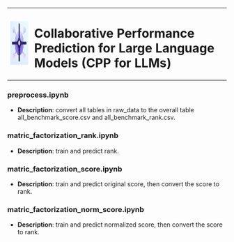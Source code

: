 <table>
<tr>
<td><img src="images/logo.png" alt="Logo" width="150" height="100"/></td>
<td><h1>Collaborative Performance Prediction for Large Language Models (CPP for LLMs)</h1></td>
</tr>
</table>

### preprocess.ipynb
- **Description**: convert all tables in raw_data to the overall table all_benchmark_score.csv and all_benchmark_rank.csv.

### matric_factorization_rank.ipynb
- **Description**: train and predict rank.

### matric_factorization_score.ipynb
- **Description**: train and predict original score, then convert the score to rank.

### matric_factorization_norm_score.ipynb
- **Description**: train and predict normalized score, then convert the score to rank.
